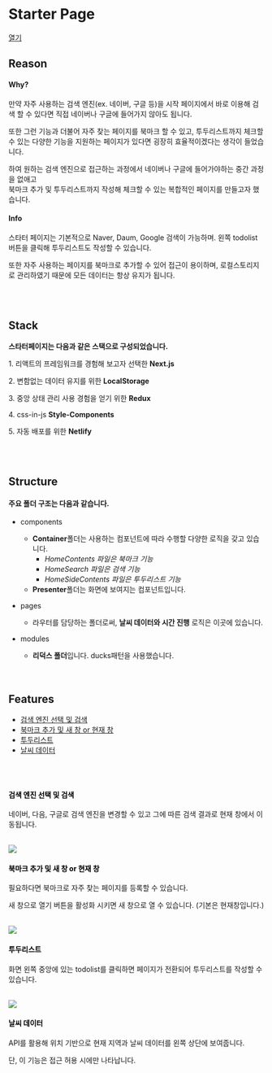 # Starter Page

[열기](https://starte.netlify.app/)

## Reason

#### Why?

<p> 
만약 자주 사용하는 검색 엔진(ex. 네이버, 구글 등)을 시작 페이지에서 바로 이용해 검색 할 수 있다면 직접 네이버나 구글에 들어가지 않아도 됩니다.
</p>
<p>
또한 그런 기능과 더불어 자주 찾는 페이지를 북마크 할 수 있고, 투두리스트까지 체크할 수 있는 다양한 기능을 지원하는 페이지가 있다면 굉장히 효율적이겠다는 생각이 들었습니다.</p>
<p> 
하여 원하는 검색 엔진으로 접근하는 과정에서 네이버나 구글에 들어가야하는 중간 과정을 없애고<br /> 북마크 추가 및 투두리스트까지 작성해 체크할 수 있는 복합적인 페이지를 만들고자 했습니다.
</p>

#### Info

<p>스타터 페이지는 기본적으로 Naver, Daum, Google 검색이 가능하며. 왼쪽 todolist 버튼을 클릭해 투두리스트도 작성할 수 있습니다.</p>
<p>또한 자주 사용하는 페이지를 북마크로 추가할 수 있어 접근이 용이하며, 로컬스토리지로 관리하였기 때문에 모든 데이터는 항상 유지가 됩니다.</p>

<br />
<br />

## Stack

**스타터페이지는 다음과 같은 스택으로 구성되었습니다.**

<p>1. 리액트의 프레임워크를 경험해 보고자 선택한 <strong>Next.js</strong></p>

<p>2. 변함없는 데이터 유지를 위한 <strong>LocalStorage</strong> </p>

<p>3. 중앙 상태 관리 사용 경험을 얻기 위한 <strong>Redux</strong></p>

<p>4. css-in-js <strong>Style-Components</strong></p>

<p>5. 자동 배포를 위한 <strong>Netlify</strong></p>

<br />
<br />

## Structure

#### 주요 폴더 구조는 다음과 같습니다.

-   components
    -   **Container**폴더는 사용하는 컴포넌트에 따라 수행할 다양한 로직을 갖고 있습니다.
        -   _HomeContents 파일은 북마크 기능_
        -   _HomeSearch 파일은 검색 기능_
        -   _HomeSideContents 파일은 투두리스트 기능_
    -   **Presenter**폴더는 화면에 보여지는 컴포넌트입니다.
-   pages
    -   라우터를 담당하는 폴더로써, **날씨 데이터와 시간 진행** 로직은 이곳에 있습니다.
-   modules

    -   **리덕스 폴더**입니다. ducks패턴을 사용했습니다.

    <br />
    <br />

## Features

<ul>
<li><a href="#search">검색 엔진 선택 및 검색</a></li>
<li><a href="#bookmark">북마크 추가 및 새 창 or 현재 창</a></li>
<li><a href="#todo">투두리스트</a></li>
<li><a href="#data">날씨 데이터</a></li>
</ul>

<br />
<br />

#### <a style="color : black" id="search">검색 엔진 선택 및 검색</a>

<p>네이버, 다음, 구글로 검색 엔진을 변경할 수 있고 그에 따른 검색 결과로 현재 창에서 이동됩니다.</p>

<br />
<img src="./image/search.gif">
<br />

#### <a style="color : black" id="bookmark">북마크 추가 및 새 창 or 현재 창</a>

<p>필요하다면 북마크로 자주 찾는 페이지를 등록할 수 있습니다.</p>
<p>새 창으로 열기 버튼을 활성화 시키면 새 창으로 열 수 있습니다. (기본은 현재창입니다.)</p>
<br />
<img src="./image/bookmark.gif">
<br />

#### <a style="color : black" id="todo">투두리스트</a>

<p>화면 왼쪽 중앙에 있는 todolist를 클릭하면 페이지가 전환되어 투두리스트를 작성할 수 있습니다.</p>
<br />
<img src="./image/todo.gif">
<br />

#### <a style="color : black" id="data">날씨 데이터</a>

<p>API를 활용해 위치 기반으로 현재 지역과 날씨 데이터를 왼쪽 상단에 보여줍니다.</p>
<p>단, 이 기능은 접근 허용 시에만 나타납니다.</p>
<br />
